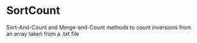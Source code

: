 # SortCount
Sort-And-Count and Merge-and-Count methods to count inversions from an array taken from a .txt file
